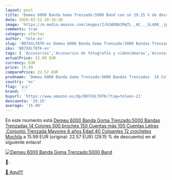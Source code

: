 ```yaml
---
layout: post
title: 'Demeu 6000 Banda Goma Trenzado:5000 Band con un 29.15 % de descuento'
date: 2020-02-21 20:16:28
image: 'https://m.media-amazon.com/images/I/61WOOA1MqTL._AC_._SL400_.jpg'
comments: true
category: ofertas
author: 'tole.es'
slug: 'B07XXLT8TK-es Demeu 6000 Banda Goma Trenzado:5000 Bandas Trenzadas 14...'
sku: 'B07XXLT8TK-es'
tags: [ 'Accesorios','Accesorios de fotografía y videocámaras','Accesorios para portátiles y netbooks','Bolsas y fundas para cámaras compactas','Bolsas y fundas para cámaras digitales','Bolsas y fundas para cámaras,  videocámaras y prismáticos','Bolsas y fundas para portátiles y netbooks','Electrónica','Fotografía y videocámaras','Informática','Mochilas para portátiles y netbooks','mochila', ]
actualPrice: 15.99 EUR
currency: EUR
price: 15.99
comparePrice: 22.57 EUR
prodname: 'Demeu 6000 Banda Goma Trenzado:5000 Bandas Trenzadas  14 Colores 500 broches 150 Cuentas más  100 Cuentas Letras .Conjunto Trenzada Mayores 6 años Edad 40 Colgantes  12 crochetes Mochila'
country: 'es'
flag: '🇪🇸'
brand: ''
buyurl: 'https://www.amazon.es/dp/B07XXLT8TK/?tag=tolees-21'
descuento: '29.15'
average: '15.99'
---
```


En este momento está [Demeu 6000 Banda Goma Trenzado:5000 Bandas Trenzadas  14 Colores 500 broches 150 Cuentas más  100 Cuentas Letras .Conjunto Trenzada Mayores 6 años Edad 40 Colgantes  12 crochetes Mochila](https://www.amazon.es/dp/B07XXLT8TK/?tag=tolees-21) a 15.99 EUR (original: 22.57 EUR) (29.15 %  de descuento) en el siguiente enlace!

[![Demeu 6000 Banda Goma Trenzado:5000 Band](https://m.media-amazon.com/images/I/61WOOA1MqTL._AC_._SL400_.jpg)](https://www.amazon.es/dp/B07XXLT8TK/?tag=tolees-21)

🔎:


[🛒 Aquí!!!](https://www.amazon.es/dp/B07XXLT8TK/?tag=tolees-21)
